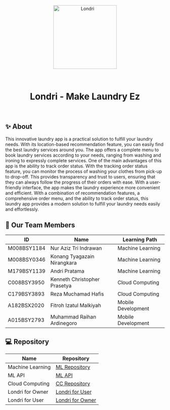 <div align="center" id="top"> 
  <img src="https://i.postimg.cc/FsrRV3Cj/fluent-emoji-high-contrast-motor-scooter.png" width="200" alt="Londri"/>

  &#xa0;

</div>

<h1 align="center">Londri - Make Laundry Ez</h1>

<br>

## ✨ About ##

This innovative laundry app is a practical solution to fulfill your laundry needs. With its location-based recommendation feature, you can easily find the best laundry services around you. The app offers a complete menu to book laundry services according to your needs, ranging from washing and ironing to expressly complete services. One of the main advantages of this app is the ability to track order status. With the tracking order status feature, you can monitor the process of washing your clothes from pick-up to drop-off. This provides transparency and trust to users, ensuring that they can always follow the progress of their orders with ease. With a user-friendly interface, the app makes the laundry experience more convenient and efficient. With a combination of recommendation features, a comprehensive order menu, and the ability to track order status, this laundry app provides a modern solution to fulfill your laundry needs easily and effortlessly.

## 🚀 Our Team Members ##

| ID | Name | Learning Path |
|---------|---------|---------|
| M008BSY1184  | Nur Aziz Tri Indrawan  | Machine Learning |
| M008BSY0346  | Konang Tyagazain Nirangkara  | Machine Learning |
| M179BSY1139  | Andri Pratama  | Machine Learning |
| C008BSY3950  | Kenneth Christopher Prasetya  | Cloud Computing |
| C179BSY3893  | Reza Muchamad Hafis  | Cloud Computing |
| A182BSX2020  | Fitroh Izatul Malkiyah  | Mobile Development |
| A015BSY2793  | Muhammad Raihan Ardinegoro  | Mobile Development |

## 💻 Repository ##
| Name               | Repository                                              |
| ------------------ | ------------------------------------------------------- |
| Machine Learning   | [ML Repository](https://github.com/C23-PS210-Londri-App/ML-Repository)     |
| ML API             | [ML API](https://github.com/C23-PS210-Londri-App/ML-API)                   |
| Cloud Computing    | [CC Repository](https://github.com/C23-PS210-Londri-App/CC-repository)     |
| Londri for Owner    | [Londri for User](https://github.com/C23-PS210-Londri-App/Londri_ForOwner) |
| Londri for User   | [Londri for Owner](https://github.com/C23-PS210-Londri-App/Londri_ForUser) |


